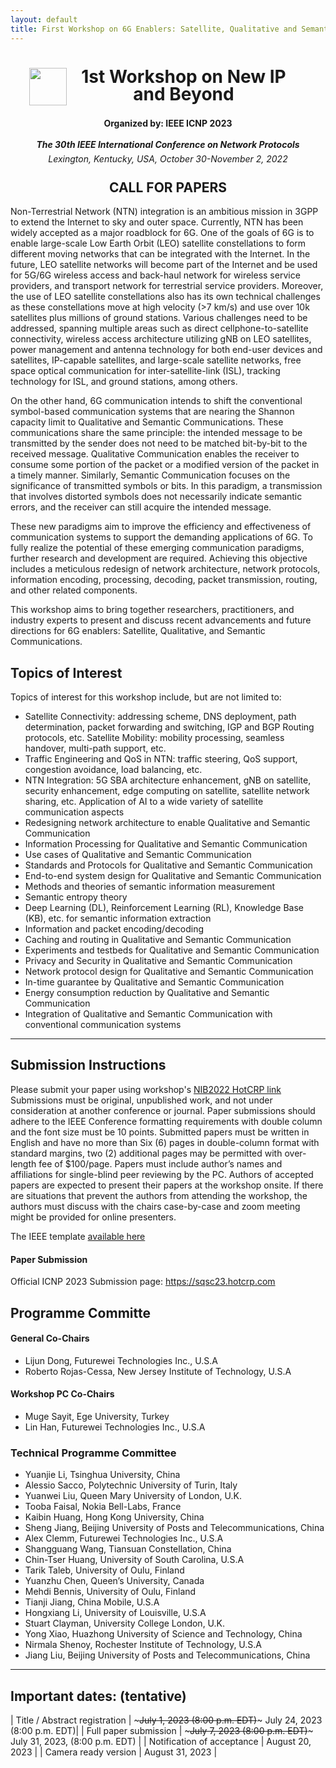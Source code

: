 ```yaml
---
layout: default
title: First Workshop on 6G Enablers: Satellite, Qualitative and Semantic Communications
---
```

<!-- <h1 style="text-align: center;">First Workshop on 6G Enablers: Satellite, Qualitative and Semantic Communications</h1> -->

<div style="clear: both;">
  <div style="float: left; padding-left:30px">
    <img src="assets/img/icnp_logo.png" width='60' height='YYY' alt="">
  </div>
  <div>
    <h1 style="text-align: center; padding-right:40px; line-height:1em;">1st Workshop on New IP and Beyond</h1>
  </div>
</div>

<h4 style="text-align: center;line-height:2em;">Organized by: IEEE ICNP 2023</h4>
<h5 style="text-align: center; line-height:0em;">The 30th IEEE International Conference on Network Protocols</h5>
<h6 style="text-align: center;line-height:0em;">Lexington, Kentucky, USA, October 30-November 2, 2022</h6>


<h2 style="text-align: center;">CALL FOR PAPERS</h2>

Non-Terrestrial Network (NTN) integration is an ambitious mission in 3GPP to extend the Internet to sky and outer space. Currently, 
NTN has been widely accepted as a major roadblock for 6G. One of the goals of 6G is to enable large-scale Low Earth Orbit (LEO) 
satellite constellations to form different moving networks that can be integrated with the Internet. In the future, LEO satellite 
networks will become part of the Internet and be used for 5G/6G wireless access and back-haul network for wireless service providers, 
and transport network for terrestrial service providers. 
Moreover, the use of LEO satellite constellations also has its own technical challenges as these constellations move at high velocity 
(>7 km/s) and use over 10k satellites plus millions of ground stations. Various challenges need to be addressed, spanning multiple 
areas such as direct cellphone-to-satellite connectivity, wireless access architecture utilizing gNB on LEO satellites, power management 
and antenna technology for both end-user devices and satellites, IP-capable satellites, and large-scale satellite networks, free 
space optical communication for inter-satellite-link (ISL), tracking technology for ISL, and ground stations, among others.

On the other hand, 6G communication intends to shift the conventional symbol-based communication systems 
that are nearing the Shannon capacity limit to Qualitative and Semantic Communications. These communications 
share the same principle: the intended message to be transmitted by the sender does not need to be matched bit-by-bit 
to the received message. Qualitative Communication enables the receiver to consume some portion of the packet or a 
modified version of the packet in a timely manner. Similarly, Semantic Communication focuses on the significance of 
transmitted symbols or bits. In this paradigm, a transmission that involves distorted symbols does not necessarily 
indicate semantic errors, and the receiver can still acquire the intended message. 

These new paradigms aim to improve the efficiency and effectiveness of communication systems to support the 
demanding applications of 6G. To fully realize the potential of these emerging communication paradigms, further 
research and development are required. Achieving this objective includes a meticulous redesign of network architecture, 
network protocols, information encoding, processing, decoding, packet transmission, routing, and other related components.

This workshop aims to bring together researchers, practitioners, and industry experts to present and discuss 
recent advancements and future directions for 6G enablers: Satellite, Qualitative, and Semantic Communications. 

## Topics of Interest

Topics of interest for this workshop include, but are not limited to:

- Satellite Connectivity: addressing scheme, DNS deployment, path determination, packet forwarding and switching, IGP and BGP Routing protocols, etc.
Satellite Mobility: mobility processing, seamless handover, multi-path support, etc.
- Traffic Engineering and QoS in NTN: traffic steering, QoS support, congestion avoidance, load balancing, etc.
- NTN Integration: 5G SBA architecture enhancement, gNB on satellite, security enhancement, edge computing on satellite, satellite network sharing, etc.
Application of AI to a wide variety of satellite communication aspects
- Redesigning network architecture to enable Qualitative and Semantic Communication
- Information Processing for Qualitative and Semantic Communication
- Use cases of Qualitative and Semantic Communication 
- Standards and Protocols for Qualitative and Semantic Communication
- End-to-end system design for Qualitative and Semantic Communication
- Methods and theories of semantic information measurement
- Semantic entropy theory
- Deep Learning (DL), Reinforcement Learning (RL), Knowledge Base (KB), etc. for semantic information extraction
- Information and packet encoding/decoding
- Caching and routing in Qualitative and Semantic Communication
- Experiments and testbeds for Qualitative and Semantic Communication
- Privacy and Security in Qualitative and Semantic Communication
- Network protocol design for Qualitative and Semantic Communication 
- In-time guarantee by Qualitative and Semantic Communication
- Energy consumption reduction by Qualitative and Semantic Communication
- Integration of Qualitative and Semantic Communication with conventional communication systems
----

## Submission Instructions

Please submit your paper using workshop's  [NIB2022 HotCRP link](https://newipandbeyond22.hotcrp.com/)
Submissions must be original, unpublished work, and not under consideration at another conference or journal. 
Paper submissions should adhere to the IEEE Conference formatting requirements with double 
column and the font size must be 10 points. Submitted papers must be written in English and 
have no more than Six (6) pages in double-column format with standard margins, two (2) additional 
pages may be permitted with over-length fee of $100/page. Papers must include author’s names and 
affiliations for single-blind peer reviewing by the PC. Authors of accepted papers are expected 
to present their papers at the workshop onsite. If there are situations that prevent the authors 
from attending the workshop, the authors must discuss with the chairs case-by-case and zoom meeting 
might be provided for online presenters.

The IEEE template [available here](https://www.ieee.org/conferences/publishing/templates.html)

#### Paper Submission

Official ICNP 2023 Submission page: https://sqsc23.hotcrp.com

## Programme Committe


#### General Co-Chairs

- Lijun Dong, Futurewei Technologies Inc., U.S.A
- Roberto Rojas-Cessa, New Jersey Institute of Technology, U.S.A

#### Workshop PC Co-Chairs

- Muge Sayit, Ege University, Turkey
- Lin Han, Futurewei Technologies Inc., U.S.A

### Technical Programme Committee

- Yuanjie Li, Tsinghua University, China
- Alessio Sacco, Polytechnic University of Turin, Italy
- Yuanwei Liu, Queen Mary University of London, U.K.
- Tooba Faisal, Nokia Bell-Labs, France
- Kaibin Huang, Hong Kong University, China
- Sheng Jiang, Beijing University of Posts and Telecommunications, China
- Alex Clemm, Futurewei Technologies Inc., U.S.A
- Shangguang Wang, Tiansuan Constellation, China
- Chin-Tser Huang, University of South Carolina, U.S.A
- Tarik Taleb, University of Oulu, Finland
- Yuanzhu Chen, Queen’s University, Canada
- Mehdi Bennis, University of Oulu, Finland
- Tianji Jiang, China Mobile, U.S.A
- Hongxiang Li, University of Louisville, U.S.A
- Stuart Clayman, University College London, U.K.
- Yong Xiao, Huazhong University of Science and Technology, China
- Nirmala Shenoy, Rochester Institute of Technology, U.S.A
- Jiang Liu, Beijing University of Posts and Telecommunications, China


---

## Important dates: (tentative)


| Title / Abstract registration	| ~~~July 1, 2023 (8:00 p.m. EDT)~~~ July 24, 2023 (8:00 p.m. EDT)|
| Full paper submission	| ~~~July 7, 2023 (8:00 p.m. EDT)~~~ July 31, 2023, (8:00 p.m. EDT) |
| Notification of acceptance |	August 20, 2023 |
| Camera ready version | 	August 31, 2023 |
